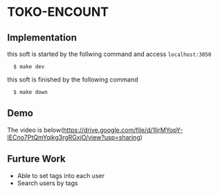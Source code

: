 # TOKO-ENCOUNT

## Implementation

this soft is started by the follwing command and access `localhost:3050`
```
  $ make dev 
```

this soft is finished by the following command
```
  $ make down 
```

## Demo
The video is below(https://drive.google.com/file/d/1ljrMYopY-IECno7PtQmYqikg3rgRGxjO/view?usp=sharing)

## Furture Work
- Able to set tags into each user 
- Search users by tags